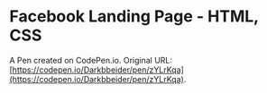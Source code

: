 # Facebook Landing Page - HTML, CSS

A Pen created on CodePen.io. Original URL: [https://codepen.io/Darkbbeider/pen/zYLrKqa](https://codepen.io/Darkbbeider/pen/zYLrKqa).

